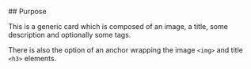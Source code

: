 ## Purpose

This is a generic card which is composed of an image, a title, some description and optionally some tags.

There is also the option of an anchor wrapping the image `<img>` and title `<h3>` elements.
